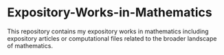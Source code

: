 # Expository-Works-in-Mathematics
This repository contains my expository works in mathematics including expository articles or computational files related to the broader landscape of mathematics.
